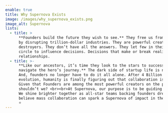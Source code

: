 ```yaml
---
enable: true
title: Why Supernova Exists
image: /images/why_supernova_exists.png
image_alt: Supernova
lists:
  - title: >
      **Founders build the future they wish to see.** They free us from our past
      by disrupting trillion-dollar industries. They are powerful creators or
      destroyers. They don’t have all the answers. They let few in their inner
      circle to influence decisions. Decisions that make or break realities and
      relationships.
  - title: >-
      **Like our ancestors, it’s time they look to the stars to successfully
      navigate the hero’s journey.** The dark side of startup life is no joke.
      And, founders no longer have to do it all alone. After 4 Billion years of
      evolution, humanity is finally figuring out that collaboration is key.
      Given that Founders are among the most powerful creators on the planet,
      shouldn’t we? <br><br>At Supernova, our purpose is to be guiding lights.
      We shine brighter together as all-star teams backing founders dreams. We
      believe mass collaboration can spark a Supernova of impact in the world.
      ⭐
---
```


